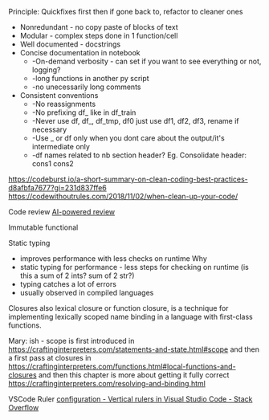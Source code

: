 

Principle: Quickfixes first then if gone back to, refactor to cleaner ones
- Nonredundant - no copy paste of blocks of text
- Modular - complex steps done in 1 function/cell
- Well documented - docstrings
- Concise documentation in notebook
	- -On-demand verbosity - can set if you want to see everything or not, logging?
	- -long functions in another py script
	- -no unecessarily long comments
- Consistent conventions
	- -No reassignments
	- -No prefixing df_ like in df_train
	- -Never use df, df_, df_tmp, df0 just use df1, df2, df3, rename if necessary
	- -Use _ or df only when you dont care about the output/it's intermediate only
	- -df names related to nb section header? Eg. Consolidate header: cons1 cons2

https://codeburst.io/a-short-summary-on-clean-coding-best-practices-d8afbfa7677?gi=231d837ffe6
https://codewithoutrules.com/2018/11/02/when-clean-up-your-code/

Code review
[AI-powered review](https://reviewify.io/)

Immutable
functional

Static typing
- improves performance with less checks on runtime
Why
- static typing for performance - less steps for checking on runtime (is this a sum of 2 ints? sum of 2 str?)
- typing catches a lot of errors
- usually observed in compiled languages

Closures
also lexical closure or function closure, is a technique for implementing lexically scoped name binding in a language with first-class functions.

Mary:
ish - scope is first introduced in https://craftinginterpreters.com/statements-and-state.html#scope and then a first pass at closures in https://craftinginterpreters.com/functions.html#local-functions-and-closures and then this chapter is more about getting it fully correct https://craftinginterpreters.com/resolving-and-binding.html 

VSCode Ruler
[configuration - Vertical rulers in Visual Studio Code - Stack Overflow](https://stackoverflow.com/questions/29968499/vertical-rulers-in-visual-studio-code)